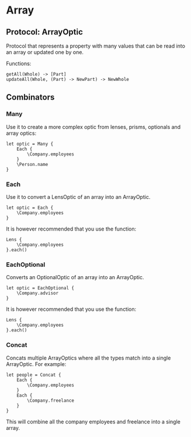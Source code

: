 # Array

## Protocol: ArrayOptic

Protocol that represents a property with many values that can be read into an array or updated one by one.

Functions:

```
getAll(Whole) -> [Part]
updateAll(Whole, (Part) -> NewPart) -> NewWhole
```

## Combinators

### Many

Use it to create a more complex optic from lenses, prisms, optionals and array optics:

```
let optic = Many {
	Each {
		\Company.employees
	}
	\Person.name
}
```

### Each

Use it to convert a LensOptic of an array into an ArrayOptic.

```
let optic = Each {
	\Company.employees
}
```

It is however recommended that you use the function:

```
Lens {
	\Company.employees
}.each()
```

### EachOptional

Converts an OptionalOptic of an array into an ArrayOptic.

```
let optic = EachOptional {
	\Company.advisor
}
```

It is however recommended that you use the function:

```
Lens {
	\Company.employees
}.each()
```

### Concat

Concats multiple ArrayOptics where all the types match into a single ArrayOptic. For example:

```
let people = Concat {
	Each {
		\Company.employees
	}
	Each {
		\Company.freelance
	}
}
```

This will combine all the company employees and freelance into a single array.
